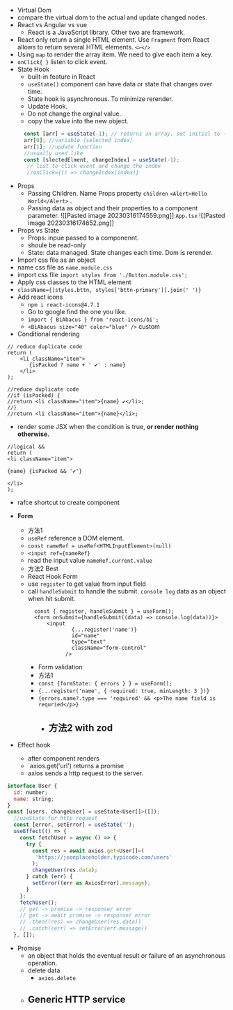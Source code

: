  - Virtual Dom
 - compare the virtual dom to the actual and update changed nodes.
 - React vs Angular vs vue
   - React is a JavaScript library. Other two are framework.
- React only return a single HTML element. Use `Fragment` from React allows to return several HTML elements. `<></>`
- Using `map` to render the array item. We need to give each item a key.
- `onClick{ }` listen to click event.
- State Hook
  - built-in feature in React
  - `useState()`   component can have data or state that changes over time.
  - State hook is asynchronous. To minimize rerender. 
  - Update Hook.
   - Do not change the orginal value.
   - copy the value into the new object. 
	``` TypeScript
	  const [arr] = useState(-1); // returns an array. set initial to -1
	  arr[0]; //variable (selected index)
	  arr[1]; //update function
	  //usually used like
	  const [slectedElment, changeIndex] = useState(-1);
	   // list to click event and change the index  
	   //onClick={() => changeIndex(index)}

   ```
- Props
  - Passing Children.  Name Props property `children` `<Alert>Hello World</Alert>` . 
  - Passing data as object and their properties to a component parameter.
   ![[Pasted image 20230316174559.png]]
   `App.tsx`
   ![[Pasted image 20230316174652.png]]
- Props vs State
  - Props: inpue passed to a componennt.
  - shoule be read-only
  - State: data managed. State changes each time. Dom is rerender.
- Import css file as an object 
 - name css file as `name.module.css`
 - import css file `import styles from './Button.module.css';`
 - Apply css classes to the HTML element 
 - `className={[styles.bttn, styles['bttn-primary']].join(' ')}`
- Add react icons 
  - `npm i react-icons@4.7.1`
  - Go to google find the one you like.
  - `import { BiAbacus } from 'react-icons/bi';`
  - `<BiAbacus size="40" color="blue" />` custom
- Conditional rendering
``` JSX
// reduce duplicate code
return (  
	<li className="item">  
	   {isPacked ? name + ' ✔' : name}  
	</li>  
);

//reduce duplicate code
//if (isPacked) {  
//return <li className="item">{name} ✔</li>;  
//}  
//return <li className="item">{name}</li>;

  ```
  - render some JSX when the condition is true, **or render nothing otherwise.**
```JSX
//logical &&
return (  
<li className="item">  

{name} {isPacked && '✔'}  

</li>  
);
```
 - rafce shortcut to create component
- **Form**
  - 方法1 
  -  `useRef` reference a DOM element.
  - `const nameRef = useRef<HTMLInputElement>(null)`
  - `<input ref={nameRef}`
  - read the input value `nameRef.current.value`
  - 方法2 Best
  - React Hook Form
  - use `register` to get value from input field
  - call `handleSubmit` to handle the submit. `console log` data as an object when hit submit.
	``` JSX
	  const { register, handleSubmit } = useForm();
	  <form onSubmit={handleSubmit((data) => console.log(data))}>
		  <input
		          {...register('name')}
		          id="name"
		          type="text"
		          className="form-control"
		        />
	
	```
	- Form validation
	- 方法1
	-  `const {formState: { errors } } = useForm();`
	- `{...register('name', { required: true, minLength: 3 })}`
	- `{errors.name?.type === 'required' && <p>The name field is requried</p>}`
       - 方法2 with zod
         -  
 
- Effect hook 
  -  after component renders
  - `axios.get('url') returns a promise
  - axios sends a http request to the server.
``` JavaScript
interface User {
  id: number;
  name: string;
}
const [users, changeUser] = useState<User[]>([]);
  //useState for http request
  const [error, setError] = useState('');
  useEffect(() => {
    const fetchUser = async () => {
      try {
        const res = await axios.get<User[]>(
         'https://jsonplaceholder.typicode.com/users'
        );
        changeUser(res.data);
      } catch (err) {
        setError((err as AxiosError).message);
      }
    };
    fetchUser();
    // get -> promise -> response/ error
    // get -> await promise -> response/ error
    // .then((res) => changeUser(res.data))
    // .catch((err) => setError(err.message))
  }, []);
```
- Promise 
  - an object that holds the eventual result or failure of an asynchronous operation.
  - delete data
    - `axios.delete`
  - Generic HTTP service
    -   